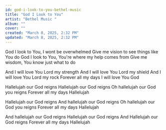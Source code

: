 ```yaml
---
id: god-i-look-to-you-bethel-music
title: "God I Look to You"
artist: "Bethel Music "
album: ""
cover: ""
created: "March 8, 2025, 2:32 PM"
updated: "March 8, 2025, 2:32 PM"
---
```


God I look to You, I wont be overwhelmed
Give me vision to see things like You do
God I look to You, You're where my help comes from
Give me wisdom, You know just what to do

And I will love You Lord my strength
And I will love You Lord my shield
And I will love You Lord my rock
Forever all my days I will love You God

Hallelujah our God reigns
Hallelujah our God reigns
Oh hallelujah our God you reigns
Forever all my days Hallelujah

Hallelujah our God reigns
And hallelujah our God reigns
Oh hallelujah our God you reigns
Forever all my days Hallelujah

And hallelujah our God reigns
Hallelujah our God reigns
And Hallelujah our God reigns
Forever all my days Hallelujah